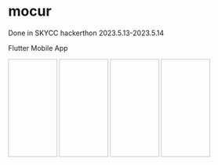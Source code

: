 # mocur
Done in SKYCC hackerthon 2023.5.13-2023.5.14

Flutter Mobile App

<img scr="[./images/Screenshot_1684010951.png](https://github.com/ChoChoMinSeo/mocurMob/assets/120074890/4e97be6d-8d0e-4471-b155-438f7c80ca78)" width="100" height="200"/> <img scr="./images/Screenshot_1684011005.png" width="100" height="200"> <img scr="./images/Screenshot_1683985812.png" width="100" height="200"> <img scr="./images/Screenshot_1684011170.png" width="100" height="200"> 
